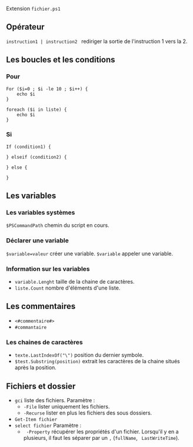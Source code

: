 Extension `fichier.ps1`

## Opérateur 

`instruction1 | instruction2 ` rediriger la sortie de l'instruction 1 vers la 2.

## Les boucles et les conditions

### Pour

```
For ($i=0 ; $i -le 10 ; $i++) {
	echo $i
}
```

```
foreach ($i in liste) {
	echo $i
}
```

### Si

``` 
If (condition1) { 

} elseif (condition2) { 

} else { 

}
```

## Les variables

### Les variables systèmes

`$PSCommandPath` chemin du script en cours.

### Déclarer une variable

`$variable=valeur` créer une variable.
`$variable` appeler une variable.

### Information sur les variables

* `variable.Lenght` taille de la chaine de caractères.
* `liste.Count` nombre d'éléments d'une liste.

## Les commentaires

* `<#commentaire#>`
* `#commantaire`

### Les chaines de caractères
* `texte.LastIndexOf("\")` position du dernier symbole.
* `$test.Substring(position)` extrait les caractères de la chaine situés après la position.

## Fichiers et dossier 

* `gci` liste des fichiers.
Paramètre : 
  - `-File` lister uniquement les fichiers.
  - `-Recurse` lister en plus les fichiers des sous dossiers.
* `Get-Item fichier` 
* `select fichier` 
Paramètre :
   - ` -Property` récupérer les propriétés d'un fichier. Lorsqu'il y en a plusieurs, il faut les séparer par un `,` (`fullName`, ` LastWriteTime`).
